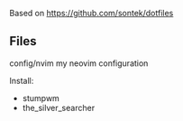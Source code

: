 Based on https://github.com/sontek/dotfiles

## Files
config/nvim
    my neovim configuration

Install:
- stumpwm
- the_silver_searcher

